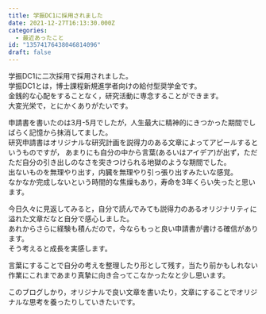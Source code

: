 ```yaml
---
title: 学振DC1に採用されました
date: 2021-12-27T16:13:30.000Z
categories:
  - 最近あったこと
id: "13574176438046814096"
draft: false
---
```

学振DC1に二次採用で採用されました。  
学振DC1とは，博士課程新規進学者向けの給付型奨学金です。  
金銭的な心配をすることなく，研究活動に専念することができます。  
大変光栄で，とにかくありがたいです。

申請書を書いたのは3月-5月でしたが，人生最大に精神的にきつかった期間でしばらく記憶から抹消してました。  
研究申請書はオリジナルな研究計画を説得力のある文章によってアピールするというものですが，
あまりにも自分の中から言葉(あるいはアイデア)が出ず，ただただ自分の引き出しのなさを突きつけられる地獄のような期間でした。  
出ないものを無理やり出す，内臓を無理やり引っ張り出すみたいな感覚。  
なかなか完成しないという時間的な焦燥もあり，寿命を3年くらい失ったと思います。

今日久々に見返してみると，自分で読んでみても説得力のあるオリジナリティに溢れた文章だなと自分で感心しました。  
あれからさらに経験も積んだので，今ならもっと良い申請書が書ける確信があります。   
そう考えると成長を実感します。

言葉にすることで自分の考えを整理したり形として残す，当たり前かもしれない作業にこれまであまり真摯に向き合ってこなかったなと少し思います。  

このブログしかり，オリジナルで良い文章を書いたり，文章にすることでオリジナルな思考を養ったりしていきたいです。 


